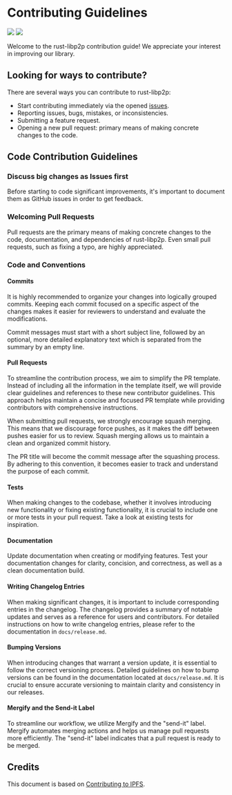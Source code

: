 # Contributing Guidelines

[![](https://img.shields.io/badge/made%20by-Protocol%20Labs-blue.svg?style=flat-square)](http://ipn.io)
[![](https://img.shields.io/badge/project-libp2p-blue.svg?style=flat-square)](https://libp2p.io/)

Welcome to the rust-libp2p contribution guide! We appreciate your interest in improving our library.

## Looking for ways to contribute?

There are several ways you can contribute to rust-libp2p:
- Start contributing immediately via the opened [issues](https://github.com/libp2p/rust-libp2p/issues).
- Reporting issues, bugs, mistakes, or inconsistencies.
- Submitting a feature request.
- Opening a new pull request: primary means of making concrete changes to the code.

## Code Contribution Guidelines

### Discuss big changes as Issues first

Before starting to code significant improvements, it's important to document them as GitHub issues in order to get feedback.

### Welcoming Pull Requests

Pull requests are the primary means of making concrete changes to the code, documentation, and dependencies of rust-libp2p. Even small pull requests, such as fixing a typo, are highly appreciated.

### Code and Conventions

#### Commits

It is highly recommended to organize your changes into logically grouped commits. Keeping each commit focused on a specific aspect of the changes makes it easier for reviewers to understand and evaluate the modifications.

Commit messages must start with a short subject line, followed by an optional, more detailed explanatory text which is separated from the summary by an empty line.

#### Pull Requests

To streamline the contribution process, we aim to simplify the PR template. Instead of including all the information in the template itself, we will provide clear guidelines and references to these new contributor guidelines. This approach helps maintain a concise and focused PR template while providing contributors with comprehensive instructions.

When submitting pull requests, we strongly encourage squash merging. This means that we discourage force pushes, as it makes the diff between pushes easier for us to review. Squash merging allows us to maintain a clean and organized commit history.

The PR title will become the commit message after the squashing process. By adhering to this convention, it becomes easier to track and understand the purpose of each commit.

#### Tests

When making changes to the codebase, whether it involves introducing new functionality or fixing existing functionality, it is crucial to include one or more tests in your pull request. Take a look at existing tests for inspiration.

#### Documentation

Update documentation when creating or modifying features. Test your documentation changes for clarity, concision, and correctness, as well as a clean documentation build.

#### Writing Changelog Entries

When making significant changes, it is important to include corresponding entries in the changelog. The changelog provides a summary of notable updates and serves as a reference for users and contributors. For detailed instructions on how to write changelog entries, please refer to the documentation in `docs/release.md`.

#### Bumping Versions

When introducing changes that warrant a version update, it is essential to follow the correct versioning process. Detailed guidelines on how to bump versions can be found in the documentation located at `docs/release.md`. It is crucial to ensure accurate versioning to maintain clarity and consistency in our releases.

#### Mergify and the Send-it Label

To streamline our workflow, we utilize Mergify and the "send-it" label. Mergify automates merging actions and helps us manage pull requests more efficiently. The "send-it" label indicates that a pull request is ready to be merged.

## Credits

This document is based on [Contributing to IPFS](https://github.com/ipfs/community/blob/master/CONTRIBUTING.md).
